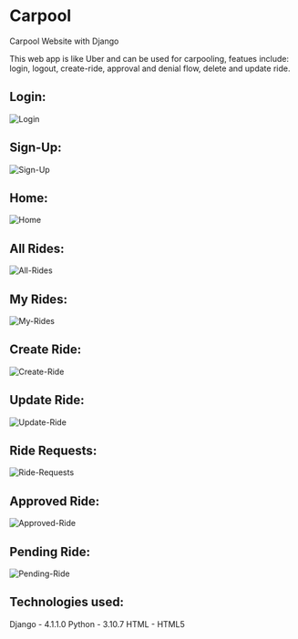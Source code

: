 # Carpool
Carpool Website with Django

This web app is like Uber and can be used for carpooling, featues include: login, logout, create-ride, approval and denial flow, delete and update ride.

## Login:
![Login](images/login.PNG)

## Sign-Up:
![Sign-Up](images/signup.PNG)

## Home:
![Home](images/home.png)

## All Rides:
![All-Rides](images/allRides.PNG)

## My Rides:
![My-Rides](images/myRides.PNG)

## Create Ride:
![Create-Ride](images/createRide.PNG)

## Update Ride:
![Update-Ride](images/updateRide.png)

## Ride Requests:
![Ride-Requests](images/rideRequests.PNG)

## Approved Ride:
![Approved-Ride](images/approvedRides.PNG)

## Pending Ride:
![Pending-Ride](images/pendingRides.PNG)

## Technologies used:
Django - 4.1.1.0
Python - 3.10.7
HTML - HTML5
